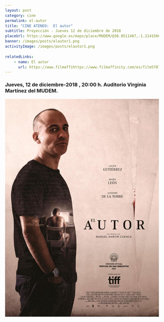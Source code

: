 ```yaml
---
layout: post
category: cine
permalink: el-autor
title: "CINE ATENEO:  El autor"
subtitle: Proyección - Jueves 12 de diciembre de 2018
placeUrl: https://www.google.es/maps/place/MUDEM/@38.0511487,-1.2141566,15z/data=!4m5!3m4!1s0x0:0xde6031502e1b4fbc!8m2!3d38.0511487!4d-1.2141566
banner: /images/posts/elautor1.png
activityImage: /images/posts/elautor1.png

relatedLinks: 
    - name: El autor
      url: https://www.filmaffihttps://www.filmaffinity.com/es/film570753.htmlnity.com/es/film141446.html
---
```


### Jueves, 12 de diciembre-2018 , 20:00 h. Auditorio Virginia Martínez del MUDEM.


![cartel](/images/posts/elautor1.png)
